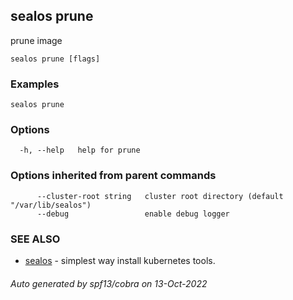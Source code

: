 ## sealos prune

prune image

```
sealos prune [flags]
```

### Examples

```
sealos prune
```

### Options

```
  -h, --help   help for prune
```

### Options inherited from parent commands

```
      --cluster-root string   cluster root directory (default "/var/lib/sealos")
      --debug                 enable debug logger
```

### SEE ALSO

* [sealos](sealos.md)	 - simplest way install kubernetes tools.

###### Auto generated by spf13/cobra on 13-Oct-2022
